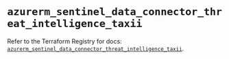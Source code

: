 # `azurerm_sentinel_data_connector_threat_intelligence_taxii`

Refer to the Terraform Registry for docs: [`azurerm_sentinel_data_connector_threat_intelligence_taxii`](https://registry.terraform.io/providers/hashicorp/azurerm/4.38.0/docs/resources/sentinel_data_connector_threat_intelligence_taxii).

